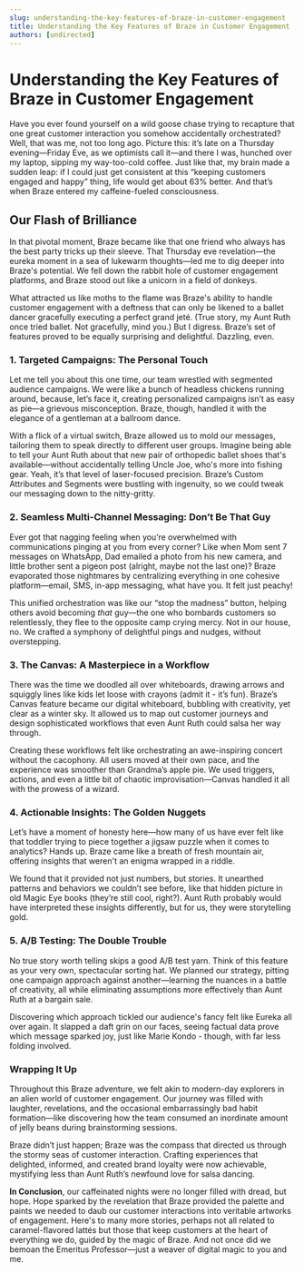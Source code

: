 ```yaml
---
slug: understanding-the-key-features-of-braze-in-customer-engagement
title: Understanding the Key Features of Braze in Customer Engagement
authors: [undirected]
---
```



# Understanding the Key Features of Braze in Customer Engagement

Have you ever found yourself on a wild goose chase trying to recapture that one great customer interaction you somehow accidentally orchestrated? Well, that was me, not too long ago. Picture this: it’s late on a Thursday evening—Friday Eve, as we optimists call it—and there I was, hunched over my laptop, sipping my way-too-cold coffee. Just like that, my brain made a sudden leap: if I could just get consistent at this “keeping customers engaged and happy” thing, life would get about 63% better. And that’s when Braze entered my caffeine-fueled consciousness.

## Our Flash of Brilliance

In that pivotal moment, Braze became like that one friend who always has the best party tricks up their sleeve. That Thursday eve revelation—the eureka moment in a sea of lukewarm thoughts—led me to dig deeper into Braze's potential. We fell down the rabbit hole of customer engagement platforms, and Braze stood out like a unicorn in a field of donkeys.

What attracted us like moths to the flame was Braze's ability to handle customer engagement with a deftness that can only be likened to a ballet dancer gracefully executing a perfect grand jeté. (True story, my Aunt Ruth once tried ballet. Not gracefully, mind you.) But I digress. Braze’s set of features proved to be equally surprising and delightful. Dazzling, even.

### 1. Targeted Campaigns: The Personal Touch

Let me tell you about this one time, our team wrestled with segmented audience campaigns. We were like a bunch of headless chickens running around, because, let’s face it, creating personalized campaigns isn’t as easy as pie—a grievous misconception. Braze, though, handled it with the elegance of a gentleman at a ballroom dance.

With a flick of a virtual switch, Braze allowed us to mold our messages, tailoring them to speak directly to different user groups. Imagine being able to tell your Aunt Ruth about that new pair of orthopedic ballet shoes that's available—without accidentally telling Uncle Joe, who's more into fishing gear. Yeah, it’s that level of laser-focused precision. Braze’s Custom Attributes and Segments were bustling with ingenuity, so we could tweak our messaging down to the nitty-gritty.

### 2. Seamless Multi-Channel Messaging: Don’t Be That Guy

Ever got that nagging feeling when you’re overwhelmed with communications pinging at you from every corner? Like when Mom sent 7 messages on WhatsApp, Dad emailed a photo from his new camera, and little brother sent a pigeon post (alright, maybe not the last one)? Braze evaporated those nightmares by centralizing everything in one cohesive platform—email, SMS, in-app messaging, what have you. It felt just peachy!

This unified orchestration was like our “stop the madness” button, helping others avoid becoming *that* guy—the one who bombards customers so relentlessly, they flee to the opposite camp crying mercy. Not in our house, no. We crafted a symphony of delightful pings and nudges, without overstepping.

### 3. The Canvas: A Masterpiece in a Workflow

There was the time we doodled all over whiteboards, drawing arrows and squiggly lines like kids let loose with crayons (admit it - it’s fun). Braze’s Canvas feature became our digital whiteboard, bubbling with creativity, yet clear as a winter sky. It allowed us to map out customer journeys and design sophisticated workflows that even Aunt Ruth could salsa her way through.

Creating these workflows felt like orchestrating an awe-inspiring concert without the cacophony. All users moved at their own pace, and the experience was smoother than Grandma’s apple pie. We used triggers, actions, and even a little bit of chaotic improvisation—Canvas handled it all with the prowess of a wizard.

### 4. Actionable Insights: The Golden Nuggets

Let’s have a moment of honesty here—how many of us have ever felt like that toddler trying to piece together a jigsaw puzzle when it comes to analytics? Hands up. Braze came like a breath of fresh mountain air, offering insights that weren't an enigma wrapped in a riddle.

We found that it provided not just numbers, but stories. It unearthed patterns and behaviors we couldn’t see before, like that hidden picture in old Magic Eye books (they’re still cool, right?). Aunt Ruth probably would have interpreted these insights differently, but for us, they were storytelling gold.

### 5. A/B Testing: The Double Trouble

No true story worth telling skips a good A/B test yarn. Think of this feature as your very own, spectacular sorting hat. We planned our strategy, pitting one campaign approach against another—learning the nuances in a battle of creativity, all while eliminating assumptions more effectively than Aunt Ruth at a bargain sale.

Discovering which approach tickled our audience's fancy felt like Eureka all over again. It slapped a daft grin on our faces, seeing factual data prove which message sparked joy, just like Marie Kondo - though, with far less folding involved.

### Wrapping It Up

Throughout this Braze adventure, we felt akin to modern-day explorers in an alien world of customer engagement. Our journey was filled with laughter, revelations, and the occasional embarrassingly bad habit formation—like discovering how the team consumed an inordinate amount of jelly beans during brainstorming sessions.

Braze didn’t just happen; Braze was the compass that directed us through the stormy seas of customer interaction. Crafting experiences that delighted, informed, and created brand loyalty were now achievable, mystifying less than Aunt Ruth’s newfound love for salsa dancing.

**In Conclusion**, our caffeinated nights were no longer filled with dread, but hope. Hope sparked by the revelation that Braze provided the palette and paints we needed to daub our customer interactions into veritable artworks of engagement. Here's to many more stories, perhaps not all related to caramel-flavored lattés but those that keep customers at the heart of everything we do, guided by the magic of Braze. And not once did we bemoan the Emeritus Professor—just a weaver of digital magic to you and me.